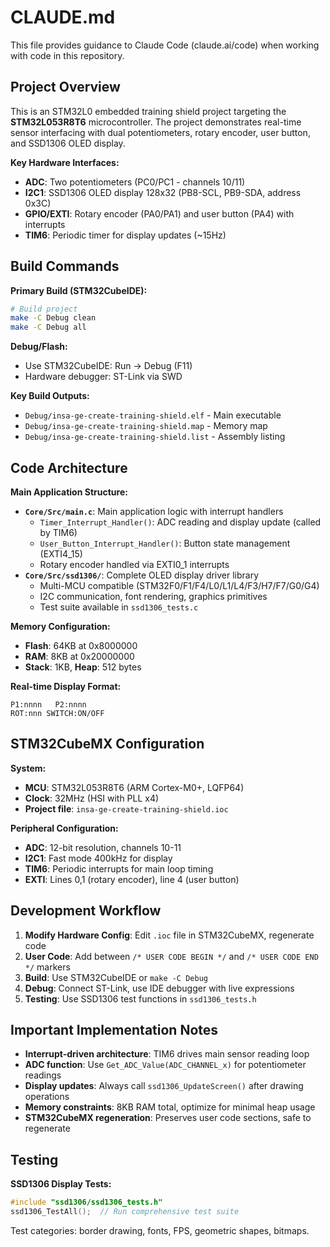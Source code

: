 # CLAUDE.md

This file provides guidance to Claude Code (claude.ai/code) when working with code in this repository.

## Project Overview

This is an STM32L0 embedded training shield project targeting the **STM32L053R8T6** microcontroller. The project demonstrates real-time sensor interfacing with dual potentiometers, rotary encoder, user button, and SSD1306 OLED display.

**Key Hardware Interfaces:**
- **ADC**: Two potentiometers (PC0/PC1 - channels 10/11)
- **I2C1**: SSD1306 OLED display 128x32 (PB8-SCL, PB9-SDA, address 0x3C)
- **GPIO/EXTI**: Rotary encoder (PA0/PA1) and user button (PA4) with interrupts
- **TIM6**: Periodic timer for display updates (~15Hz)

## Build Commands

**Primary Build (STM32CubeIDE):**
```bash
# Build project
make -C Debug clean
make -C Debug all
```

**Debug/Flash:**
- Use STM32CubeIDE: Run → Debug (F11)
- Hardware debugger: ST-Link via SWD

**Key Build Outputs:**
- `Debug/insa-ge-create-training-shield.elf` - Main executable
- `Debug/insa-ge-create-training-shield.map` - Memory map
- `Debug/insa-ge-create-training-shield.list` - Assembly listing

## Code Architecture

**Main Application Structure:**
- **`Core/Src/main.c`**: Main application logic with interrupt handlers
  - `Timer_Interrupt_Handler()`: ADC reading and display update (called by TIM6)
  - `User_Button_Interrupt_Handler()`: Button state management (EXTI4_15)
  - Rotary encoder handled via EXTI0_1 interrupts
- **`Core/Src/ssd1306/`**: Complete OLED display driver library
  - Multi-MCU compatible (STM32F0/F1/F4/L0/L1/L4/F3/H7/F7/G0/G4)
  - I2C communication, font rendering, graphics primitives
  - Test suite available in `ssd1306_tests.c`

**Memory Configuration:**
- **Flash**: 64KB at 0x8000000
- **RAM**: 8KB at 0x20000000  
- **Stack**: 1KB, **Heap**: 512 bytes

**Real-time Display Format:**
```
P1:nnnn   P2:nnnn
ROT:nnn SWITCH:ON/OFF
```

## STM32CubeMX Configuration

**System:**
- **MCU**: STM32L053R8T6 (ARM Cortex-M0+, LQFP64)
- **Clock**: 32MHz (HSI with PLL x4)
- **Project file**: `insa-ge-create-training-shield.ioc`

**Peripheral Configuration:**
- **ADC**: 12-bit resolution, channels 10-11
- **I2C1**: Fast mode 400kHz for display
- **TIM6**: Periodic interrupts for main loop timing
- **EXTI**: Lines 0,1 (rotary encoder), line 4 (user button)

## Development Workflow

1. **Modify Hardware Config**: Edit `.ioc` file in STM32CubeMX, regenerate code
2. **User Code**: Add between `/* USER CODE BEGIN */` and `/* USER CODE END */` markers
3. **Build**: Use STM32CubeIDE or `make -C Debug`
4. **Debug**: Connect ST-Link, use IDE debugger with live expressions
5. **Testing**: Use SSD1306 test functions in `ssd1306_tests.h`

## Important Implementation Notes

- **Interrupt-driven architecture**: TIM6 drives main sensor reading loop
- **ADC function**: Use `Get_ADC_Value(ADC_CHANNEL_x)` for potentiometer readings
- **Display updates**: Always call `ssd1306_UpdateScreen()` after drawing operations
- **Memory constraints**: 8KB RAM total, optimize for minimal heap usage
- **STM32CubeMX regeneration**: Preserves user code sections, safe to regenerate

## Testing

**SSD1306 Display Tests:**
```c
#include "ssd1306/ssd1306_tests.h"
ssd1306_TestAll();  // Run comprehensive test suite
```

Test categories: border drawing, fonts, FPS, geometric shapes, bitmaps.